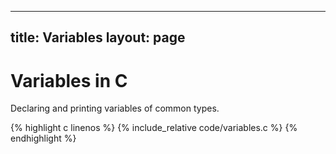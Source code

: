 
---
title: Variables
layout: page
---

# Variables in C

Declaring and printing variables of common types.

{% highlight c linenos %}
{% include_relative code/variables.c %}
{% endhighlight %}
